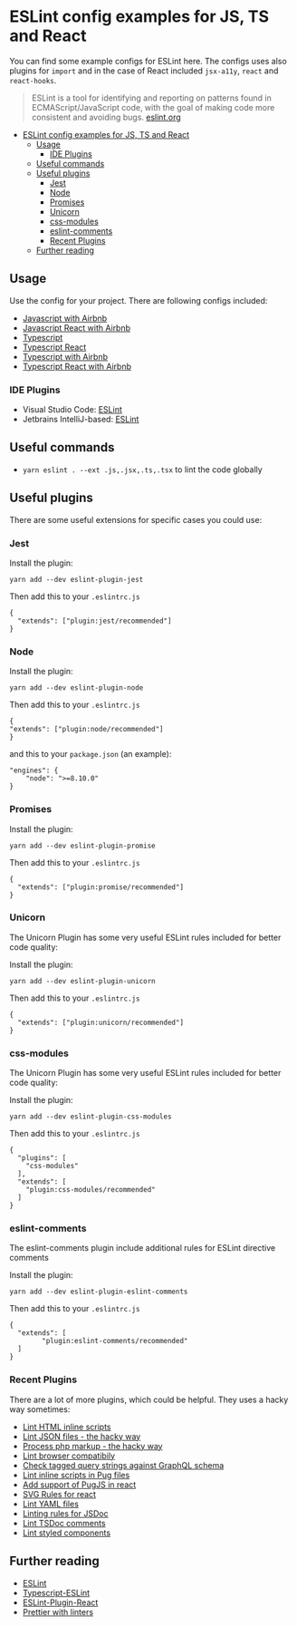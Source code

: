 # ESLint config examples for JS, TS and React

You can find some example configs for ESLint here. The configs uses also plugins for `import` and in the case of React included `jsx-a11y`, `react` and `react-hooks`.

> ESLint is a tool for identifying and reporting on patterns found in ECMAScript/JavaScript code, with the goal of making code more consistent and avoiding bugs. [eslint.org](https://eslint.org/)

- [ESLint config examples for JS, TS and React](#eslint-config-examples-for-js-ts-and-react)
  - [Usage](#usage)
    - [IDE Plugins](#ide-plugins)
  - [Useful commands](#useful-commands)
  - [Useful plugins](#useful-plugins)
    - [Jest](#jest)
    - [Node](#node)
    - [Promises](#promises)
    - [Unicorn](#unicorn)
    - [css-modules](#css-modules)
    - [eslint-comments](#eslint-comments)
    - [Recent Plugins](#recent-plugins)
  - [Further reading](#further-reading)

## Usage

Use the config for your project. There are following configs included:

- [Javascript with Airbnb](javascript/airbnb)
- [Javascript React with Airbnb](javascript/airbnb-react)
- [Typescript](typescript/typescript-eslint/typescript-eslint)
- [Typescript React](typescript/typescript-eslint/typescript-eslint-react)
- [Typescript with Airbnb](typescript/airbnb/airbnb)
- [Typescript React with Airbnb](typescript/airbnb/airbnb-react)

### IDE Plugins

- Visual Studio Code: [ESLint](https://marketplace.visualstudio.com/items?itemName=dbaeumer.vscode-eslint)
- Jetbrains IntelliJ-based: [ESLint](https://plugins.jetbrains.com/plugin/7494-eslint)

## Useful commands

- `yarn eslint . --ext .js,.jsx,.ts,.tsx` to lint the code globally

## Useful plugins

There are some useful extensions for specific cases you could use:

### Jest

Install the plugin:

```
yarn add --dev eslint-plugin-jest
```

Then add this to your `.eslintrc.js`

```
{
  "extends": ["plugin:jest/recommended"]
}
```

### Node

Install the plugin:

```
yarn add --dev eslint-plugin-node
```

Then add this to your `.eslintrc.js`

```
{
"extends": ["plugin:node/recommended"]
}
```

and this to your `package.json` (an example):

```
"engines": {
    "node": ">=8.10.0"
}
```

### Promises

Install the plugin:

```
yarn add --dev eslint-plugin-promise
```

Then add this to your `.eslintrc.js`

```
{
  "extends": ["plugin:promise/recommended"]
}
```

### Unicorn

The Unicorn Plugin has some very useful ESLint rules included for better code quality:

Install the plugin:

```
yarn add --dev eslint-plugin-unicorn
```

Then add this to your `.eslintrc.js`

```
{
  "extends": ["plugin:unicorn/recommended"]
}
```

### css-modules

The Unicorn Plugin has some very useful ESLint rules included for better code quality:

Install the plugin:

```
yarn add --dev eslint-plugin-css-modules
```

Then add this to your `.eslintrc.js`

```
{
  "plugins": [
    "css-modules"
  ],
  "extends": [
    "plugin:css-modules/recommended"
  ]
}
```

### eslint-comments

The eslint-comments plugin include additional rules for ESLint directive comments

Install the plugin:

```
yarn add --dev eslint-plugin-eslint-comments
```

Then add this to your `.eslintrc.js`

```
{
  "extends": [
        "plugin:eslint-comments/recommended"
  ]
}
```

### Recent Plugins

There are a lot of more plugins, which could be helpful. They uses a hacky way sometimes:

- [Lint HTML inline scripts](https://www.npmjs.com/package/eslint-plugin-html)
- [Lint JSON files - the hacky way](https://www.npmjs.com/package/eslint-plugin-json)
- [Process php markup - the hacky way](https://www.npmjs.com/package/eslint-plugin-php-markup)
- [Lint browser compatibily](https://www.npmjs.com/package/eslint-plugin-compat)
- [Check tagged query strings against GraphQL schema](https://www.npmjs.com/package/eslint-plugin-graphql)
- [Lint inline scripts in Pug files](https://www.npmjs.com/package/eslint-plugin-pug)
- [Add support of PugJS in react](https://www.npmjs.com/package/eslint-plugin-react-pug)
- [SVG Rules for react](https://www.npmjs.com/package/eslint-plugin-react-svg)
- [Lint YAML files](https://www.npmjs.com/package/eslint-plugin-yml)
- [Linting rules for JSDoc](https://www.npmjs.com/package/eslint-plugin-jsdoc)
- [Lint TSDoc comments](https://www.npmjs.com/package/eslint-plugin-tsdoc)
- [Lint styled components](https://www.npmjs.com/package/eslint-plugin-styled-components-a11y)

## Further reading

- [ESLint](https://eslint.org/docs/user-guide/configuring)
- [Typescript-ESLint](https://github.com/typescript-eslint/typescript-eslint/blob/master/docs/getting-started/linting/README.md#configuration)
- [ESLint-Plugin-React](https://github.com/yannickcr/eslint-plugin-react#configuration)
- [Prettier with linters](https://prettier.io/docs/en/integrating-with-linters.html)
